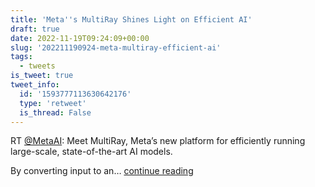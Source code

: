 ```yaml
---
title: 'Meta''s MultiRay Shines Light on Efficient AI'
draft: true
date: 2022-11-19T09:24:09+00:00
slug: '202211190924-meta-multiray-efficient-ai'
tags:
  - tweets
is_tweet: true
tweet_info:
  id: '1593777113630642176'
  type: 'retweet'
  is_thread: False
---
```




RT [@MetaAI](https://x.com/MetaAI): Meet MultiRay, Meta’s new platform for efficiently running large-scale, state-of-the-art AI models.

By converting input to an… [continue reading](https://x.com/sytelus/status/1593777113630642176)

